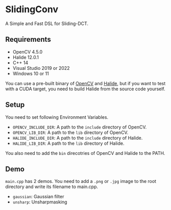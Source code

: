# SlidingConv

A Simple and Fast DSL for Sliding-DCT.

## Requirements
- OpenCV 4.5.0
- Halide 12.0.1
- C++ 14
- Visual Studio 2019 or 2022
- Windows 10 or 11

You can use a pre-built binary of [OpenCV](https://github.com/opencv/opencv/releases) and [Halide](https://github.com/halide/Halide/releases), but if you want to test with a CUDA target, you need to build Halide from the source code yourself.

## Setup

You need to set following Environment Variables.

- `OPENCV_INCLUDE_DIR`: A path to the `include` directory of OpenCV.
- `OPENCV_LIB_DIR`: A path to the `lib` directory of OpenCV.
- `HALIDE_INCLUDE_DIR`: A path to the `include` directory of Halide.
- `HALIDE_LIB_DIR`: A path to the `lib` directory of Halide.

You also need to add the `bin` direcotries of OpenCV and Halide to the PATH.

## Demo

`main.cpp` has 2 demos. You need to add a `.png` or `.jpg` image to the root directory and write its filename to main.cpp.

- `gaussian`: Gaussian filter
- `unsharp`: Unsharpmasking
